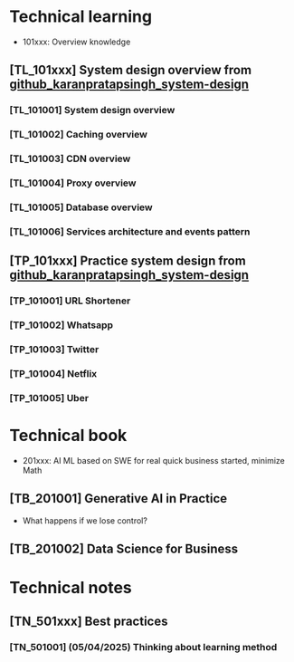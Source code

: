 # Technical learning

- 101xxx: Overview knowledge

## [TL_101xxx] System design overview from [github_karanpratapsingh_system-design](https://github.com/karanpratapsingh/system-design)

### [TL_101001] System design overview

### [TL_101002] Caching overview

### [TL_101003] CDN overview

### [TL_101004] Proxy overview

### [TL_101005] Database overview

### [TL_101006] Services architecture and events pattern

## [TP_101xxx] Practice system design from [github_karanpratapsingh_system-design](https://github.com/karanpratapsingh/system-design)

### [TP_101001] URL Shortener

### [TP_101002] Whatsapp

### [TP_101003] Twitter

### [TP_101004] Netflix

### [TP_101005] Uber

# Technical book

- 201xxx: AI ML based on SWE for real quick business started, minimize Math

## [TB_201001] Generative AI in Practice

- What happens if we lose control?

## [TB_201002] Data Science for Business

# Technical notes

## [TN_501xxx] Best practices

### [TN_501001] (05/04/2025) Thinking about learning method